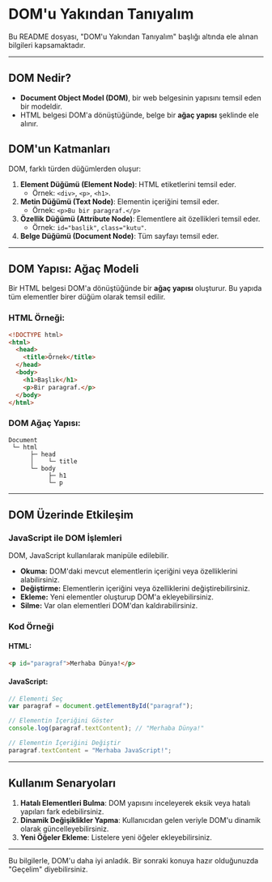 # DOM'u Yakından Tanıyalım

Bu README dosyası, "DOM'u Yakından Tanıyalım" başlığı altında ele alınan bilgileri kapsamaktadır.

---

## DOM Nedir?

- **Document Object Model (DOM)**, bir web belgesinin yapısını temsil eden bir modeldir.
- HTML belgesi DOM'a dönüştüğünde, belge bir **ağaç yapısı** şeklinde ele alınır.

## DOM'un Katmanları

DOM, farklı türden düğümlerden oluşur:

1. **Element Düğümü (Element Node)**: HTML etiketlerini temsil eder.
   - Örnek: `<div>`, `<p>`, `<h1>`.
2. **Metin Düğümü (Text Node)**: Elementin içeriğini temsil eder.
   - Örnek: `<p>Bu bir paragraf.</p>`
3. **Özellik Düğümü (Attribute Node)**: Elementlere ait özellikleri temsil eder.
   - Örnek: `id="baslik"`, `class="kutu"`.
4. **Belge Düğümü (Document Node)**: Tüm sayfayı temsil eder.

---

## DOM Yapısı: Ağaç Modeli

Bir HTML belgesi DOM'a dönüştüğünde bir **ağaç yapısı** oluşturur. Bu yapıda tüm elementler birer düğüm olarak temsil edilir.

### HTML Örneği:

```html
<!DOCTYPE html>
<html>
  <head>
    <title>Örnek</title>
  </head>
  <body>
    <h1>Başlık</h1>
    <p>Bir paragraf.</p>
  </body>
</html>
```

### DOM Ağaç Yapısı:
```
Document
 └─ html
      ├─ head
      │    └─ title
      └─ body
           ├─ h1
           └─ p
```

---

## DOM Üzerinde Etkileşim

### JavaScript ile DOM İşlemleri
DOM, JavaScript kullanılarak manipüle edilebilir.

- **Okuma:** DOM'daki mevcut elementlerin içeriğini veya özelliklerini alabilirsiniz.
- **Değiştirme:** Elementlerin içeriğini veya özelliklerini değiştirebilirsiniz.
- **Ekleme:** Yeni elementler oluşturup DOM'a ekleyebilirsiniz.
- **Silme:** Var olan elementleri DOM'dan kaldırabilirsiniz.

### Kod Örneği

#### HTML:
```html
<p id="paragraf">Merhaba Dünya!</p>
```

#### JavaScript:
```javascript
// Elementi Seç
var paragraf = document.getElementById("paragraf");

// Elementin İçeriğini Göster
console.log(paragraf.textContent); // "Merhaba Dünya!"

// Elementin İçeriğini Değiştir
paragraf.textContent = "Merhaba JavaScript!";
```

---

## Kullanım Senaryoları
1. **Hatalı Elementleri Bulma**: DOM yapısını inceleyerek eksik veya hatalı yapıları fark edebilirsiniz.
2. **Dinamik Değişiklikler Yapma**: Kullanıcıdan gelen veriyle DOM'u dinamik olarak güncelleyebilirsiniz.
3. **Yeni Öğeler Ekleme**: Listelere yeni öğeler ekleyebilirsiniz.

---

Bu bilgilerle, DOM'u daha iyi anladık. Bir sonraki konuya hazır olduğunuzda "Geçelim" diyebilirsiniz.

